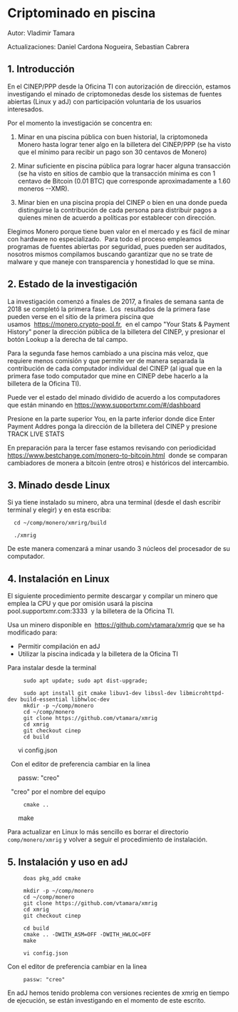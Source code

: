 # Criptominado en piscina

Autor: Vladimir Tamara

Actualizaciones: Daniel Cardona Nogueira, Sebastian Cabrera

## 1. Introducción
En el CINEP/PPP desde la Oficina TI con autorización de dirección, estamos investigando el minado de criptomonedas 
desde los sistemas de fuentes abiertas (Linux y adJ) con participación voluntaria de los usuarios interesados.

Por el momento la investigación se concentra en:

1. Minar en una piscina pública con buen historial, la criptomoneda Monero hasta lograr tener algo en la billetera del 
   CINEP/PPP (se ha visto que el mínimo para recibir un pago son 30 centavos de Monero)

2. Minar suficiente en piscina pública para lograr hacer alguna transacción (se ha visto en sitios de cambio que 
   la transacción mínima es con 1 centavo de Bitcoin (0.01 BTC) que corresponde aproximadamente a 1.60 moneros --XMR).

3. Minar bien en una piscina propia del CINEP o bien en una donde pueda distinguirse la contribución de 
   cada persona para distribuir pagos a quienes minen de acuerdo a políticas por establecer con dirección.

Elegimos Monero porque tiene buen valor en el mercado y es fácil de minar con hardware no especializado.  Para todo el 
proceso empleamos programas de fuentes abiertas por seguridad, pues pueden ser auditados, nosotros mismos 
compilamos buscando garantizar que no se trate de malware y que maneje con transparencia y honestidad lo que se mina.

## 2. Estado de la investigación

La investigación comenzó a finales de 2017, a finales de semana santa de 2018 se completó la primera fase.  Los  
resultados de la primera fase pueden verse en el sitio de la primera piscina que usamos  <https://monero.crypto-pool.fr>, 
en el campo "Your Stats & Payment History"  poner la dirección pública de la billetera del CINEP, y presionar el botón 
Lookup a la derecha de tal campo.

Para la segunda fase hemos cambiado a una piscina más veloz, que requiere menos comisión y que permite ver de manera 
separada la contribución de cada computador individual del CINEP (al igual que en la primera fase todo computador que 
mine en CINEP debe hacerlo a la billetera de la Oficina TI).

Puede ver el estado del minado dividido de acuerdo a los computadores que están minando en 
<https://www.supportxmr.com/#/dashboard>

Presione en la parte superior You, en la parte inferior donde dice Enter Payment Addres ponga la dirección de la billetera 
del CINEP y presione TRACK LIVE STATS

En preparación para la tercer fase estamos revisando con periodicidad  
<https://www.bestchange.com/monero-to-bitcoin.html>  donde se comparan cambiadores de monera a bitcoin (entre otros) e
históricos del intercambio.



## 3. Minado desde Linux

Si ya tiene instalado su minero, abra una terminal (desde el dash escribir terminal y elegir) y en esta escriba:

      cd ~/comp/monero/xmrirg/build

      ./xmrig

De este manera comenzará a minar usando 3 núcleos del procesador de su computador.



## 4. Instalación en Linux 

El siguiente procedimiento permite descargar y compilar un minero que emplea la CPU y que por omisión usará la piscina 
pool.supportxmr.com:3333  y la billetera de la Oficina TI.

Usa un minero disponible en  <https://github.com/vtamara/xmrig> que se ha modificado para:

* Permitir compilación en adJ
* Utilizar la piscina indicada y la billetera de la Oficina TI

Para instalar desde la terminal

         sudo apt update; sudo apt dist-upgrade;

         sudo apt install git cmake libuv1-dev libssl-dev libmicrohttpd-dev build-essential libhwloc-dev
         mkdir -p ~/comp/monero
         cd ~/comp/monero
         git clone https://github.com/vtamara/xmrig
         cd xmrig
         git checkout cinep
         cd build
         vi config.json

  Con el editor de preferencia cambiar en la linea

         passw: "creo"

  "creo" por el nombre del equipo 
      
         cmake ..
         make 


Para actualizar en Linux lo más sencillo es borrar el directorio `comp/monero/xmrig` y volver a seguir el procedimiento de instalación.

## 5. Instalación y uso en adJ
      
         doas pkg_add cmake

         mkdir -p ~/comp/monero
         cd ~/comp/monero
         git clone https://github.com/vtamara/xmrig
         cd xmrig
         git checkout cinep

         cd build
         cmake .. -DWITH_ASM=OFF -DWITH_HWLOC=OFF
         make

         vi config.json

Con el editor de preferencia cambiar en la linea

         passw: "creo"

En adJ hemos tenido problema con versiones recientes de xmrig en tiempo de ejecución, se están investigando en el momento de este escrito.
